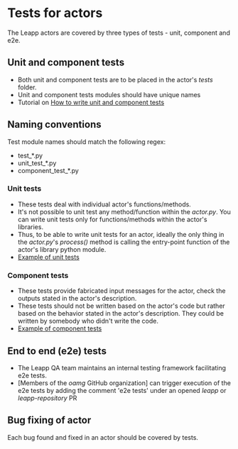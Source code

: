 # Tests for actors

The Leapp actors are covered by three types of tests - unit, component and e2e.

## Unit and component tests

- Both unit and component tests are to be placed in the actor's _tests_ folder.
- Unit and component tests modules should have unique names
- Tutorial on [How to write unit and component tests](unit-testing)

## Naming conventions

Test module names should match the following regex:
- test_*.py
- unit_test_*.py
- component_test_*.py


### Unit tests

- These tests deal with individual actor's functions/methods.
- It's not possible to unit test any method/function within the *actor.py*. You can write unit tests only for functions/methods within the actor's libraries.
- Thus, to be able to write unit tests for an actor, ideally the only thing in the _actor.py_'s _process()_ method is calling the entry-point function of the actor's library python module.
- [Example of unit tests](https://github.com/oamg/leapp-repository/blob/main/repos/system_upgrade/el7toel8/actors/checkbootavailspace/tests/unit_test_checkbootavailspace.py)

### Component tests

- These tests provide fabricated input messages for the actor, check the outputs stated in the actor's description.
- These tests should not be written based on the actor's code but rather based on the behavior stated in the actor's description. They could be written by somebody who didn't write the code.
- [Example of component tests](https://github.com/oamg/leapp-repository/blob/main/repos/system_upgrade/el7toel8/actors/checknfs/tests/test_checknfs.py)

## End to end (e2e) tests

- The Leapp QA team maintains an internal testing framework facilitating e2e tests.
- [Members of the *oamg* GitHub organization] can trigger execution of the e2e tests by adding the comment 'e2e tests' under an opened *leapp* or *leapp-repository* PR

## Bug fixing of actor

Each bug found and fixed in an actor should be covered by tests.
